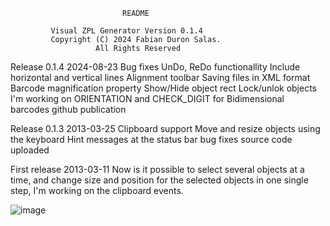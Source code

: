                              README

             Visual ZPL Generator Version 0.1.4
             Copyright (C) 2024 Fabian Duron Salas.
                       All Rights Reserved

Release 0.1.4 2024-08-23
Bug fixes
UnDo, ReDo functionallity
Include horizontal and vertical lines
Alignment toolbar
Saving files in XML format
Barcode magnification property
Show/Hide object rect
Lock/unlok objects
I'm working on ORIENTATION and CHECK_DIGIT for Bidimensional barcodes
github publication

Release 0.1.3 2013-03-25
Clipboard support
Move and resize objects using the keyboard
Hint messages at the status bar
bug fixes
source code uploaded

First release 2013-03-11 
Now is it possible to select several objects at a time, and change size and position
for the selected objects in one single step, I'm working on the clipboard events.

![image](https://github.com/user-attachments/assets/f8ba66c3-a4d3-404e-98d3-520c24366937)
